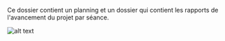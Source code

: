Ce dossier contient un planning et un dossier qui contient les rapports de l'avancement du projet par séance.

![alt text](https://github.com/Lptj01/QUADRUPEDE/blob/main/Thomas%20AZZOPARDI%20/Planning_Thomas.png)
